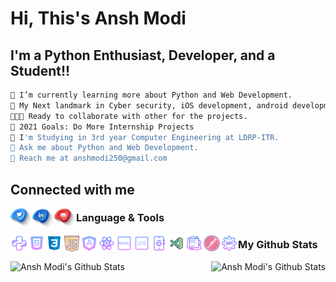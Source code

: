 # Hi, This's  Ansh Modi 

## I'm a Python Enthusiast, Developer, and a Student!!

```bash
🧠 I’m currently learning more about Python and Web Development.
🎯 My Next landmark in Cyber security, iOS development, android development.
🧑‍🤝‍🧑 Ready to collaborate with other for the projects.
🥅 2021 Goals: Do More Internship Projects
📖 I'm Studying in 3rd year Computer Engineering at LDRP-ITR.
💬 Ask me about Python and Web Development.
📧 Reach me at anshmodi250@gmail.com
```

## Connected with me
[<img align="left" alt="ansh3027" src="twiit.png" width="35px">][twitter]
[<img align="left" alt="ansh3027" src="linkden.png" width="35px">][linkedin]
[<img align="left" alt="ansh3027" src="email.png" width="35px">][email]



### Language & Tools
<img align="left" alt="ansh3027" src="python.png" width="28px">
<img align="left" alt="ansh3027" src="html.png" width="28px">
<img align="left" alt="ansh3027" src="css.png" width="28px">
<img align="left" alt="ansh3027" src="js.png" width="28px">
<img align="left" alt="ansh3027" src="angular.png" width="28px">
<img align="left" alt="ansh3027" src="react.png" width="28px">
<img align="left" alt="ansh3027" src="sql.png" width="28px">
<img align="left" alt="ansh3027" src="ios.png" width="28px">
<img align="left" alt="ansh3027" src="android.png" width="28px">
<img align="left" alt="ansh3027" src="vs.png" width="28px">
<img align="left" alt="ansh3027" src="pycharm.png" width="28px">
<img align="left" alt="ansh3027" src="postman.png" width="28px">
<img align="left" alt="ansh3027" src="rest.png" width="28px">


### My Github Stats

<img align="left" alt="Ansh Modi's Github Stats" src="https://github-readme-stats.vercel.app/api?username=anshmodi27&show_icons=true&theme=dark">
<img align="right" alt="Ansh Modi's Github Stats" src="https://github-readme-stats.vercel.app/api/top-langs/?username=anshmodi27&langs_count=8">


[twitter]:https://www.twitter.com/ansh3027
[linkedin]:https://www.linkedin.com/in/ansh-modi
[email]:mailto:anshmodi250@gmail.com
